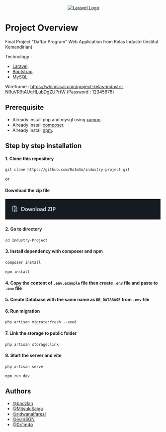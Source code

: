 <p align="center"><a href="https://laravel.com" target="_blank"><img src="https://raw.githubusercontent.com/laravel/art/master/logo-lockup/5%20SVG/2%20CMYK/1%20Full%20Color/laravel-logolockup-cmyk-red.svg" width="400" alt="Laravel Logo"></a></p>

# Project Overview
Final Project "Daftar Program" Web Application from Kelas Industri (Institut Kemandirian)

Technology :
- [Laravel](https://laravel.com/).
- [Bootstrap](https://getbootstrap.com/).
- [MySQL](https://www.mysql.com/)

Wireframe : https://whimsical.com/project-kelas-industri-NRuVR9tAUqHLubDgZUPrtW (Password : 12345678)

## Prerequisite
- Already install php and mysql using [xampp](https://www.apachefriends.org/download.html).
- Already install [composer](https://getcomposer.org/download/).
- Already install [npm](https://www.npmjs.com/package/npm).

## Step by step installation
#### 1. Clone this repository
```
git clone https://github.com/0x1m4o/industry-project.git
```
or 
#### Download the zip file
![download zip](https://github.com/0x1m4o/Industry-Project/blob/main/public/img/image.png)

#### 2. Go to directory 
```
cd Industry-Project
```

#### 3. Install dependency with composer and npm
```
composer install
```
```
npm install
```

#### 4. Copy the content of ```.env.example``` file then create ```.env``` file and paste to ```.env``` file

#### 5. Create Database with the same name as ```DB_DATABASE``` from   ```.env``` file

#### 6. Run migration
```
php artisan migrate:fresh --seed
```

#### 7. Link the storage to public folder
```
php artisan storage:link
```

#### 8. Start the server and vite
```
php artisan serve
```
```
npm run dev
```

## Authors
- [@badzlan](https://github.com/badzlan)
- [@MitsukiSaiga](https://github.com/MitsukiSaiga)
- [@ridwanalfarezi](https://github.com/ridwanalfarezi)
- [@iyanSGN](https://github.com/iyanSGN)
- [@0x1m4o](https://github.com/0x1m4o)
